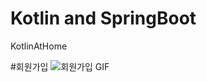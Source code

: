 # Kotlin and SpringBoot
KotlinAtHome

#회원가입
<img src="C:\KotlinAtHome\spring-boot-2.7.18-kotlin\spring-boot-2.7.18-kotlin\src\main\resources\asset\회원가입.gif" alt="회원가입 GIF"/>
